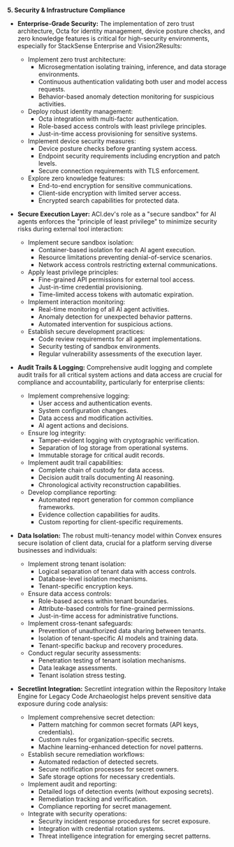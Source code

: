 
**5. Security & Infrastructure Compliance**

*   **Enterprise-Grade Security:** The implementation of zero trust architecture, Octa for identity management, device posture checks, and zero knowledge features is critical for high-security environments, especially for StackSense Enterprise and Vision2Results:
    *   Implement zero trust architecture:
        *   Microsegmentation isolating training, inference, and data storage environments.
        *   Continuous authentication validating both user and model access requests.
        *   Behavior-based anomaly detection monitoring for suspicious activities.
    *   Deploy robust identity management:
        *   Octa integration with multi-factor authentication.
        *   Role-based access controls with least privilege principles.
        *   Just-in-time access provisioning for sensitive systems.
    *   Implement device security measures:
        *   Device posture checks before granting system access.
        *   Endpoint security requirements including encryption and patch levels.
        *   Secure connection requirements with TLS enforcement.
    *   Explore zero knowledge features:
        *   End-to-end encryption for sensitive communications.
        *   Client-side encryption with limited server access.
        *   Encrypted search capabilities for protected data.

*   **Secure Execution Layer:** ACI.dev's role as a "secure sandbox" for AI agents enforces the "principle of least privilege" to minimize security risks during external tool interaction:
    *   Implement secure sandbox isolation:
        *   Container-based isolation for each AI agent execution.
        *   Resource limitations preventing denial-of-service scenarios.
        *   Network access controls restricting external communications.
    *   Apply least privilege principles:
        *   Fine-grained API permissions for external tool access.
        *   Just-in-time credential provisioning.
        *   Time-limited access tokens with automatic expiration.
    *   Implement interaction monitoring:
        *   Real-time monitoring of all AI agent activities.
        *   Anomaly detection for unexpected behavior patterns.
        *   Automated intervention for suspicious actions.
    *   Establish secure development practices:
        *   Code review requirements for all agent implementations.
        *   Security testing of sandbox environments.
        *   Regular vulnerability assessments of the execution layer.

*   **Audit Trails & Logging:** Comprehensive audit logging and complete audit trails for all critical system actions and data access are crucial for compliance and accountability, particularly for enterprise clients:
    *   Implement comprehensive logging:
        *   User access and authentication events.
        *   System configuration changes.
        *   Data access and modification activities.
        *   AI agent actions and decisions.
    *   Ensure log integrity:
        *   Tamper-evident logging with cryptographic verification.
        *   Separation of log storage from operational systems.
        *   Immutable storage for critical audit records.
    *   Implement audit trail capabilities:
        *   Complete chain of custody for data access.
        *   Decision audit trails documenting AI reasoning.
        *   Chronological activity reconstruction capabilities.
    *   Develop compliance reporting:
        *   Automated report generation for common compliance frameworks.
        *   Evidence collection capabilities for audits.
        *   Custom reporting for client-specific requirements.

*   **Data Isolation:** The robust multi-tenancy model within Convex ensures secure isolation of client data, crucial for a platform serving diverse businesses and individuals:
    *   Implement strong tenant isolation:
        *   Logical separation of tenant data with access controls.
        *   Database-level isolation mechanisms.
        *   Tenant-specific encryption keys.
    *   Ensure data access controls:
        *   Role-based access within tenant boundaries.
        *   Attribute-based controls for fine-grained permissions.
        *   Just-in-time access for administrative functions.
    *   Implement cross-tenant safeguards:
        *   Prevention of unauthorized data sharing between tenants.
        *   Isolation of tenant-specific AI models and training data.
        *   Tenant-specific backup and recovery procedures.
    *   Conduct regular security assessments:
        *   Penetration testing of tenant isolation mechanisms.
        *   Data leakage assessments.
        *   Tenant isolation stress testing.

*   **Secretlint Integration:** Secretlint integration within the Repository Intake Engine for Legacy Code Archaeologist helps prevent sensitive data exposure during code analysis:
    *   Implement comprehensive secret detection:
        *   Pattern matching for common secret formats (API keys, credentials).
        *   Custom rules for organization-specific secrets.
        *   Machine learning-enhanced detection for novel patterns.
    *   Establish secure remediation workflows:
        *   Automated redaction of detected secrets.
        *   Secure notification processes for secret owners.
        *   Safe storage options for necessary credentials.
    *   Implement audit and reporting:
        *   Detailed logs of detection events (without exposing secrets).
        *   Remediation tracking and verification.
        *   Compliance reporting for secret management.
    *   Integrate with security operations:
        *   Security incident response procedures for secret exposure.
        *   Integration with credential rotation systems.
        *   Threat intelligence integration for emerging secret patterns.
